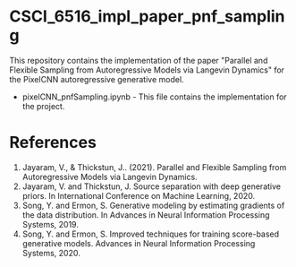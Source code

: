 # CSCI_6516_impl_paper_pnf_sampling
This repository contains the implementation of the paper "Parallel and Flexible Sampling from Autoregressive Models via Langevin Dynamics" for the PixelCNN autoregressive generative model.

* pixelCNN_pnfSampling.ipynb - This file contains the implementation for the project.

# References
1. Jayaram, V., & Thickstun, J.. (2021). Parallel and Flexible Sampling from Autoregressive Models via Langevin Dynamics.
2. Jayaram, V. and Thickstun, J. Source separation with deep generative priors. In International Conference on Machine Learning, 2020.
3. Song, Y. and Ermon, S. Generative modeling by estimating gradients of the data distribution. In Advances in Neural Information Processing Systems, 2019.
4. Song, Y. and Ermon, S. Improved techniques for training score-based generative models. Advances in Neural Information Processing Systems, 2020.
